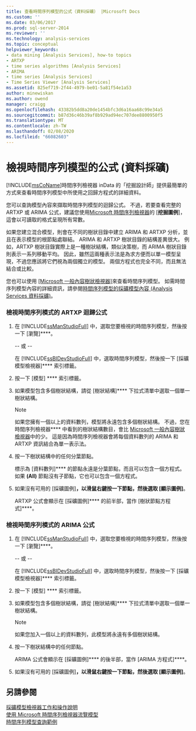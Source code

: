 ```yaml
---
title: 查看時間序列模型的公式（資料採礦） |Microsoft Docs
ms.custom: ''
ms.date: 03/06/2017
ms.prod: sql-server-2014
ms.reviewer: ''
ms.technology: analysis-services
ms.topic: conceptual
helpviewer_keywords:
- data mining [Analysis Services], how-to topics
- ARTXP
- time series algorithms [Analysis Services]
- ARIMA
- time series [Analysis Services]
- Time Series Viewer [Analysis Services]
ms.assetid: 825ef719-2f44-4979-be01-5a81f54e1a53
author: minewiskan
ms.author: owend
manager: craigg
ms.openlocfilehash: 43382b5dd8a20de1454bfc3d6a16aa68c99e34a5
ms.sourcegitcommit: b87d36c46b39af8b929ad94ec707dee8800950f5
ms.translationtype: MT
ms.contentlocale: zh-TW
ms.lasthandoff: 02/08/2020
ms.locfileid: "66082603"
---
```

# <a name="view-the-formula-for-a-time-series-model-data-mining"></a>檢視時間序列模型的公式 (資料採礦)
  [!INCLUDE[msCoName](../../includes/msconame-md.md)]時間序列檢視器 inData 的「挖掘設計師」提供最簡單的方式來查看時間序列模型中所使用之回歸方程式的詳細資料。  
  
 您可以查詢模型內容來擷取時間序列模型的迴歸公式。 不過，若要查看完整的 ARTXP 或 ARIMA 公式，建議您使用[Microsoft 時間序列檢視器](browse-a-model-using-the-microsoft-time-series-viewer.md)的 [**挖掘圖例**]，這會以可讀取的格式呈現所有常數。  
  
 如果您建立混合模型，則會在不同的樹狀目錄中建立 ARIMA 和 ARTXP 分析，並且在表示模型的根節點處聯結。 ARIMA 和 ARTXP 樹狀目錄的結構差異很大。 例如，ARTXP 樹狀目錄實際上是一種樹狀結構，類似決策樹，而 ARIMA 樹狀目錄則表示一系列移動平均。 因此，雖然這兩種表示法是為求方便而以單一模型呈現，不過您應該將它們視為兩個獨立的模型。 兩個方程式也完全不同，而且無法結合或比較。  
  
 您也可以使用 [ [Microsoft 一般內容樹狀檢視器]](../microsoft-generic-content-tree-viewer-data-mining.md)來查看時間序列模型。 如需時間序列模型內容的詳細資訊，請參閱[時間序列模型的採礦模型內容 &#40;Analysis Services 資料採礦&#41;](mining-model-content-for-time-series-models-analysis-services-data-mining.md)。  
  
### <a name="to-view-the-artxp-regression-formula-for-a-time-series-model"></a>檢視時間序列模式的 ARTXP 迴歸公式  
  
1.  在 [!INCLUDE[ssManStudioFull](../../includes/ssmanstudiofull-md.md)] 中，選取您要檢視的時間序列模型，然後按一下 [瀏覽]****。  
  
     -- 或 --  
  
     在 [!INCLUDE[ssBIDevStudioFull](../../includes/ssbidevstudiofull-md.md)] 中，選取時間序列模型，然後按一下 [採礦模型檢視器]**** 索引標籤。  
  
2.  按一下 [模型] **** 索引標籤。  
  
3.  如果模型包含多個樹狀結構，請從 [樹狀結構]**** 下拉式清單中選取一個單一樹狀結構。  
  
    > [!NOTE]  
    >  如果您擁有一個以上的資料數列，模型將永遠包含多個樹狀結構。 不過，您在時間序列檢視器**** 中看到的樹狀結構數目，會比 [Microsoft 一般內容樹狀檢視器](../microsoft-generic-content-tree-viewer-data-mining.md)中的少。 這是因為時間序列檢視器會將每個資料數列的 ARIMA 和 ARTXP 資訊結合為單一表示法。  
  
4.  按一下樹狀結構中的任何分葉節點。  
  
     標示為 [資料數列]**** 的節點永遠是分葉節點，而且可以包含一個方程式。 如果 **(All)** 節點沒有子節點，它也可以包含一個方程式。  
  
5.  如果沒有可用的 [採礦圖例]****，以滑鼠右鍵按一下節點，然後選取 [顯示圖例]****。  
  
     ARTXP 公式會顯示在 [採礦圖例]**** 的前半部，當作 [樹狀節點方程式]****。  
  
### <a name="to-view-the-arima-formula-for-a-time-series-model"></a>檢視時間序列模式的 ARIMA 公式  
  
1.  在 [!INCLUDE[ssManStudioFull](../../includes/ssmanstudiofull-md.md)] 中，選取您要檢視的時間序列模型，然後按一下 [瀏覽]****。  
  
     -- 或 --  
  
     在 [!INCLUDE[ssBIDevStudioFull](../../includes/ssbidevstudiofull-md.md)] 中，選取時間序列模型，然後按一下 [採礦模型檢視器]**** 索引標籤。  
  
2.  按一下 [模型] **** 索引標籤。  
  
3.  如果模型包含多個樹狀結構，請從 [樹狀結構]**** 下拉式清單中選取一個單一樹狀結構。  
  
    > [!NOTE]  
    >  如果您加入一個以上的資料數列，此模型將永遠有多個樹狀結構。  
  
4.  按一下樹狀結構中的任何節點。  
  
     ARIMA 公式會顯示在 [採礦圖例]**** 的後半部，當作 [ARIMA 方程式]****。  
  
5.  如果沒有可用的 [採礦圖例]****，以滑鼠右鍵按一下節點，然後選取 [顯示圖例]****。  
  
## <a name="see-also"></a>另請參閱  
 [採礦模型檢視器工作和操作說明](mining-model-viewer-tasks-and-how-tos.md)   
 [使用 Microsoft 時間序列檢視器流覽模型](browse-a-model-using-the-microsoft-time-series-viewer.md)   
 [時間序列模型查詢範例](time-series-model-query-examples.md)  
  
  
